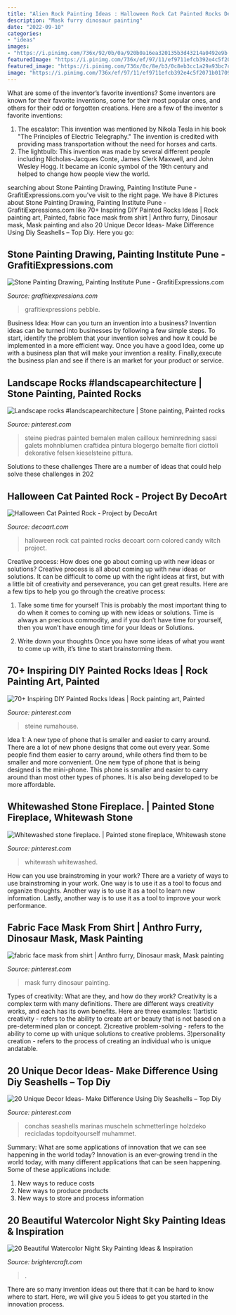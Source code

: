```yaml
---
title: "Alien Rock Painting Ideas : Halloween Rock Cat Painted Rocks Decoart Corn Colored Candy Witch Project"
description: "Mask furry dinosaur painting"
date: "2022-09-10"
categories:
- "ideas"
images:
- "https://i.pinimg.com/736x/92/0b/0a/920b0a16ea320135b3d43214a0492e9b.jpg"
featuredImage: "https://i.pinimg.com/736x/ef/97/11/ef9711efcb392e4c5f2071b01709edcf.jpg"
featured_image: "https://i.pinimg.com/736x/0c/8e/b3/0c8eb3cc1a29a93bc7c57aa89e97d17e.jpg"
image: "https://i.pinimg.com/736x/ef/97/11/ef9711efcb392e4c5f2071b01709edcf.jpg"
---
```



What are some of the inventor’s favorite inventions?
Some inventors are known for their favorite inventions, some for their most popular ones, and others for their odd or forgotten creations. Here are a few of the inventor s favorite inventions:
1. The escalator: This invention was mentioned by Nikola Tesla in his book "The Principles of Electric Telegraphy." The invention is credited with providing mass transportation without the need for horses and carts.
2. The lightbulb: This invention was made by several different people including Nicholas-Jacques Conte, James Clerk Maxwell, and John Wesley Hogg. It became an iconic symbol of the 19th century and helped to change how people view the world.

	

		
searching about Stone Painting Drawing, Painting Institute Pune - GrafitiExpressions.com you've visit to the right page. We have 8 Pictures about Stone Painting Drawing, Painting Institute Pune - GrafitiExpressions.com like 70+ Inspiring DIY Painted Rocks Ideas | Rock painting art, Painted, fabric face mask from shirt | Anthro furry, Dinosaur mask, Mask painting and also 20 Unique Decor Ideas- Make Difference Using Diy Seashells – Top Diy. Here you go:
		
    
## Stone Painting Drawing, Painting Institute Pune - GrafitiExpressions.com

<img loading=lazy src="http://grafitiexpressions.com/wp-content/uploads/2019/10/Stone-Painting-C09-06-01.jpg" onerror="this.onerror=null;this.src='https://tse3.mm.bing.net/th?id=OIP.RP_umg36npMJPH8knr1O0gAAAA&amp;pid=15.1';" alt="Stone Painting Drawing, Painting Institute Pune - GrafitiExpressions.com">

_Source: grafitiexpressions.com_

>grafitiexpressions pebble. 

	

Business Idea: How can you turn an invention into a business?
Invention ideas can be turned into businesses by following a few simple steps. To start, identify the problem that your invention solves and how it could be implemented in a more efficient way. Once you have a good Idea, come up with a business plan that will make your invention a reality. Finally,execute the business plan and see if there is an market for your product or service.

    
## Landscape Rocks #landscapearchitecture | Stone Painting, Painted Rocks

<img loading=lazy src="https://i.pinimg.com/736x/c8/66/21/c8662161e4720878d015556b576b3be4.jpg" onerror="this.onerror=null;this.src='https://tse2.mm.bing.net/th?id=OIP.7pa9bfx9viwFEpNwVlWkqAHaNU&amp;pid=15.1';" alt="Landscape rocks #landscapearchitecture | Stone painting, Painted rocks">

_Source: pinterest.com_

>steine piedras painted bemalen malen cailloux heminredning sassi galets mohnblumen craftidea pintura blogergo bemalte fiori ciottoli dekorative felsen kieselsteine pittura. 

	

Solutions to these challenges
There are a number of ideas that could help solve these challenges in 202
    
## Halloween Cat Painted Rock - Project By DecoArt

<img loading=lazy src="https://decoart.com/img/projects/projects/3775_halloween-cat-rock.jpg" onerror="this.onerror=null;this.src='https://tse2.mm.bing.net/th?id=OIP.1NzzOWXU23Bn9PhGvFmNuAHaHa&amp;pid=15.1';" alt="Halloween Cat Painted Rock - Project by DecoArt">

_Source: decoart.com_

>halloween rock cat painted rocks decoart corn colored candy witch project. 

	

Creative process: How does one go about coming up with new ideas or solutions?
Creative process is all about coming up with new ideas or solutions. It can be difficult to come up with the right ideas at first, but with a little bit of creativity and perseverance, you can get great results. Here are a few tips to help you go through the creative process:
1. Take some time for yourself 
This is probably the most important thing to do when it comes to coming up with new ideas or solutions. Time is always an precious commodity, and if you don’t have time for yourself, then you won’t have enough time for your Ideas or Solutions.

2. Write down your thoughts 
Once you have some ideas of what you want to come up with, it’s time to start brainstorming them.

    
## 70+ Inspiring DIY Painted Rocks Ideas | Rock Painting Art, Painted

<img loading=lazy src="https://i.pinimg.com/736x/e9/a2/af/e9a2afcc2625725815157fc45dd9588d.jpg" onerror="this.onerror=null;this.src='https://tse3.mm.bing.net/th?id=OIP.sjFGFoV90vgmdiRIas1udQHaJ3&amp;pid=15.1';" alt="70+ Inspiring DIY Painted Rocks Ideas | Rock painting art, Painted">

_Source: pinterest.com_

>steine rumahouse. 

	

Idea 1: A new type of phone that is smaller and easier to carry around.
There are a lot of new phone designs that come out every year. Some people find them easier to carry around, while others find them to be smaller and more convenient. One new type of phone that is being designed is the mini-phone. This phone is smaller and easier to carry around than most other types of phones. It is also being developed to be more affordable.

    
## Whitewashed Stone Fireplace. | Painted Stone Fireplace, Whitewash Stone

<img loading=lazy src="https://i.pinimg.com/736x/ef/97/11/ef9711efcb392e4c5f2071b01709edcf.jpg" onerror="this.onerror=null;this.src='https://tse1.mm.bing.net/th?id=OIP.8vWYQeCi_pi0V4Huw-E4DQHaJ3&amp;pid=15.1';" alt="Whitewashed stone fireplace. | Painted stone fireplace, Whitewash stone">

_Source: pinterest.com_

>whitewash whitewashed. 

	

How can you use brainstroming in your work?
There are a variety of ways to use brainstroming in your work. One way is to use it as a tool to focus and organize thoughts. Another way is to use it as a tool to learn new information. Lastly, another way is to use it as a tool to improve your work performance.

    
## Fabric Face Mask From Shirt | Anthro Furry, Dinosaur Mask, Mask Painting

<img loading=lazy src="https://i.pinimg.com/736x/0c/8e/b3/0c8eb3cc1a29a93bc7c57aa89e97d17e.jpg" onerror="this.onerror=null;this.src='https://tse3.mm.bing.net/th?id=OIP.vF5XAUTMIlpD9pd9rexflQHaJ3&amp;pid=15.1';" alt="fabric face mask from shirt | Anthro furry, Dinosaur mask, Mask painting">

_Source: pinterest.com_

>mask furry dinosaur painting. 

	

Types of creativity: What are they, and how do they work?
Creativity is a complex term with many definitions. There are different ways creativity works, and each has its own benefits. Here are three examples:
1)artistic creativity - refers to the ability to create art or beauty that is not based on a pre-determined plan or concept.
2)creative problem-solving - refers to the ability to come up with unique solutions to creative problems.
3)personality creation - refers to the process of creating an individual who is unique andatable.

    
## 20 Unique Decor Ideas- Make Difference Using Diy Seashells – Top Diy

<img loading=lazy src="https://i.pinimg.com/736x/92/0b/0a/920b0a16ea320135b3d43214a0492e9b.jpg" onerror="this.onerror=null;this.src='https://tse2.mm.bing.net/th?id=OIP.WoPGLDVwQq2_9UwWa0IqtgHaLH&amp;pid=15.1';" alt="20 Unique Decor Ideas- Make Difference Using Diy Seashells – Top Diy">

_Source: pinterest.com_

>conchas seashells marinas muscheln schmetterlinge holzdeko recicladas topdoityourself muhammet. 

	

Summary: What are some applications of innovation that we can see happening in the world today?
Innovation is an ever-growing trend in the world today, with many different applications that can be seen happening. Some of these applications include: 
1. New ways to reduce costs 
2. New ways to produce products 
3. New ways to store and process information 

    
## 20 Beautiful Watercolor Night Sky Painting Ideas &amp; Inspiration

<img loading=lazy src="https://brightercraft.com/wp-content/uploads/2020/01/caa7cab18df47928f719f91117f03806-534x1024.jpg" onerror="this.onerror=null;this.src='https://tse4.mm.bing.net/th?id=OIP.KB8dKkgawJdfLpFG1IBKGwHaOM&amp;pid=15.1';" alt="20 Beautiful Watercolor Night Sky Painting Ideas &amp; Inspiration">

_Source: brightercraft.com_

>. 

	

There are so many invention ideas out there that it can be hard to know where to start. Here, we will give you 5 ideas to get you started in the innovation process.

